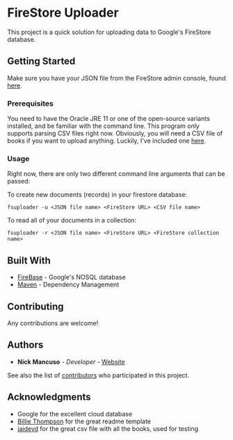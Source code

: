 # FireStore Uploader

This project is a quick solution for uploading data to Google's FireStore database.
## Getting Started

Make sure you have your JSON file from the FireStore admin console, found [here](https://console.firebase.google.com/).

### Prerequisites

You need to have the Oracle JRE 11 or one of the open-source variants installed, and be familiar with the command line.
This program only supports parsing CSV files right now. Obviously, you will need a CSV file of books if you want to upload
anything.  Luckily, I've included one [here](https://github.com/nmancus1/FireStoreUploader/blob/master/book_data/books.csv).


### Usage

Right now, there are only two different command line arguments that can be passed:

To create new documents (records) in your firestore database:

```
fsuploader -u <JSON file name> <FireStore URL> <CSV file name>
```

To read all of your documents in a collection:
```
fsuploader -r <JSON file name> <FireStore URL> <FireStore collection name>
```


## Built With

* [FireBase](https://firebase.google.com/) - Google's NOSQL database
* [Maven](https://maven.apache.org/) - Dependency Management

## Contributing

Any contributions are welcome!

## Authors

* **Nick Mancuso** - *Developer* - [Website](https://www.nickmancuso.dev)

See also the list of [contributors](https://github.com/nmancus1/FireStoreUploader/graphs/contributors) who participated in this project.

## Acknowledgments

* Google for the excellent cloud database
* [Billie Thompson](https://gist.github.com/PurpleBooth/109311bb0361f32d87a2) for the great readme template
* [jaidevd](https://gist.github.com/jaidevd/23aef12e9bf56c618c41) for the great csv file with all the books,
used for testing
